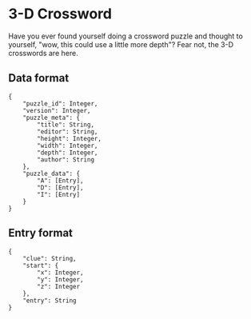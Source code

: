 # 3-D Crossword

Have you ever found yourself doing a crossword puzzle and thought to yourself, "wow, this could use a little more depth"? Fear not, the 3-D crosswords are here.

## Data format
```
{
	"puzzle_id": Integer,
	"version": Integer,
	"puzzle_meta": {
		"title": String,
		"editor": String,
		"height": Integer,
		"width": Integer,
		"depth": Integer,
		"author": String
	},
	"puzzle_data": {
		"A": [Entry],
        "D": [Entry],
        "I": [Entry]
	}
}
```

## Entry format
```
{
	"clue": String,
	"start": {
		"x": Integer,
		"y": Integer,
		"z": Integer
	},
	"entry": String
}
```